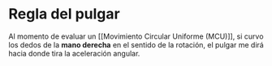 # Regla del pulgar

Al momento de evaluar un [[Movimiento Circular Uniforme (MCU)]], si curvo los dedos de la **mano derecha** en el sentido de la rotación, el pulgar me dirá hacia donde tira la aceleración angular.
